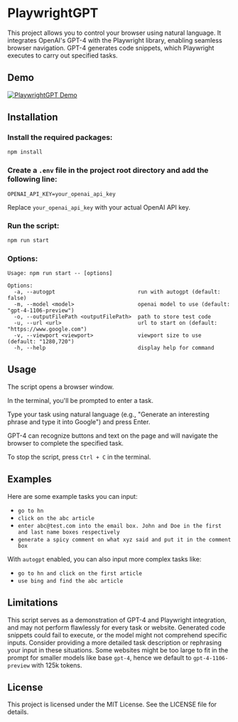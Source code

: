 # PlaywrightGPT

This project allows you to control your browser using natural language. It integrates OpenAI's GPT-4 with the Playwright library, enabling seamless browser navigation. GPT-4 generates code snippets, which Playwright executes to carry out specified tasks.

## Demo

[![PlaywrightGPT Demo](https://img.youtube.com/vi/DH9cIm1qfug/0.jpg)](https://www.youtube.com/watch?v=DH9cIm1qfug)

## Installation

### Install the required packages:

```sh
npm install
```

### Create a `.env` file in the project root directory and add the following line:

```
OPENAI_API_KEY=your_openai_api_key
```

Replace `your_openai_api_key` with your actual OpenAI API key.

### Run the script:

```sh
npm run start
```

### Options:

```
Usage: npm run start -- [options]

Options:
  -a, --autogpt                          run with autogpt (default: false)
  -m, --model <model>                    openai model to use (default: "gpt-4-1106-preview")
  -o, --outputFilePath <outputFilePath>  path to store test code
  -u, --url <url>                        url to start on (default: "https://www.google.com")
  -v, --viewport <viewport>              viewport size to use (default: "1280,720")
  -h, --help                             display help for command
```

## Usage

The script opens a browser window.

In the terminal, you'll be prompted to enter a task.

Type your task using natural language (e.g., "Generate an interesting phrase and type it into Google") and press Enter.

GPT-4 can recognize buttons and text on the page and will navigate the browser to complete the specified task.

To stop the script, press `Ctrl + C` in the terminal.

## Examples

Here are some example tasks you can input:

- `go to hn`
- `click on the abc article`
- `enter abc@test.com into the email box. John and Doe in the first and last name boxes respectively`
- `generate a spicy comment on what xyz said and put it in the comment box`

With `autogpt` enabled, you can also input more complex tasks like:

- `go to hn and click on the first article`
- `use bing and find the abc article`

## Limitations

This script serves as a demonstration of GPT-4 and Playwright integration, and may not perform flawlessly for every task or website. Generated code snippets could fail to execute, or the model might not comprehend specific inputs. Consider providing a more detailed task description or rephrasing your input in these situations. Some websites might be too large to fit in the prompt for smaller models like base `gpt-4`, hence we default to `gpt-4-1106-preview` with 125k tokens.

## License

This project is licensed under the MIT License. See the LICENSE file for details.
